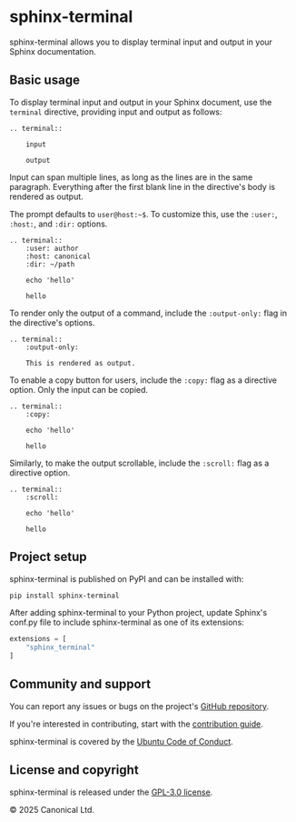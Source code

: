 # sphinx-terminal

sphinx-terminal allows you to display terminal input and output in your Sphinx
documentation.

## Basic usage

To display terminal input and output in your Sphinx document, use the `terminal`
directive, providing input and output as follows:

```
.. terminal::

    input

    output
```

Input can span multiple lines, as long as the lines are in the same paragraph.
Everything after the first blank line in the directive's body is rendered as output.

The prompt defaults to `user@host:~$`. To customize this, use the `:user:`, `:host:`,
and `:dir:` options.

```
.. terminal::
    :user: author
    :host: canonical
    :dir: ~/path

    echo 'hello'

    hello
```

To render only the output of a command, include the `:output-only:` flag in the
directive's options.

```
.. terminal::
    :output-only:

    This is rendered as output.
```

To enable a copy button for users, include the `:copy:` flag as a directive option.
Only the input can be copied.

```
.. terminal::
    :copy:

    echo 'hello'

    hello
```

Similarly, to make the output scrollable, include the `:scroll:` flag as a directive
option.

```
.. terminal::
    :scroll:

    echo 'hello'

    hello
```

## Project setup

sphinx-terminal is published on PyPI and can be installed with:

```bash
pip install sphinx-terminal
```

After adding sphinx-terminal to your Python project, update Sphinx's conf.py file to
include sphinx-terminal as one of its extensions:

```python
extensions = [
    "sphinx_terminal"
]
```

## Community and support

You can report any issues or bugs on the project's [GitHub
repository](https://github.com/canonical/sphinx-terminal).

If you're interested in contributing, start with the [contribution
guide](https://github.com/canonical/sphinx-terminal/blob/main/CONTRIBUTING.md).

sphinx-terminal is covered by the [Ubuntu Code of
Conduct](https://ubuntu.com/community/ethos/code-of-conduct).

## License and copyright

sphinx-terminal is released under the [GPL-3.0 license](LICENSE).

© 2025 Canonical Ltd.
